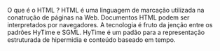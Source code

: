O que é o HTML ?
HTML é uma linguagem de marcação utilizada na conatrução de páginas na Web. Documentos HTML podem ser interpretados por navegadores. A tecnologia é fruto da jenção entre os padrões HyTime e SGML. HyTime é um padão para a representação estruturada de hipermidia e conteúdo baseado em tempo.